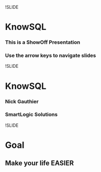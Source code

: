 !SLIDE
# KnowSQL

### This is a ShowOff Presentation
### Use the arrow keys to navigate slides

!SLIDE
# KnowSQL

### Nick Gauthier
### SmartLogic Solutions

!SLIDE
# Goal
## Make your life EASIER

